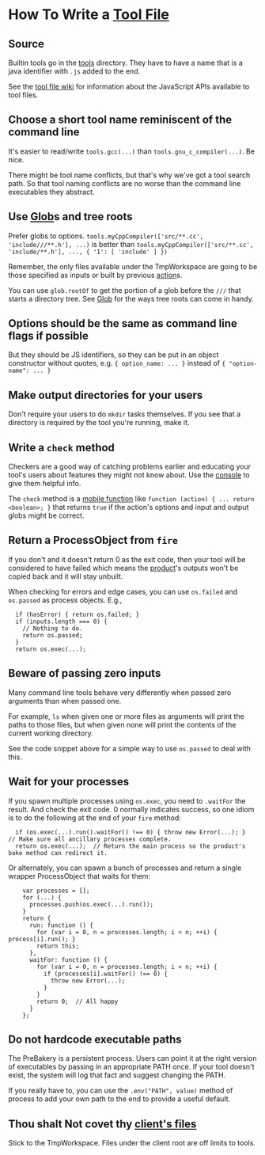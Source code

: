 # How To Write a [Tool File](ToolFile.md) #

## Source ##
Builtin tools go in the [tools](http://code.google.com/p/prebake/source/browse/trunk/code/src/org/prebake/service/tools) directory.  They have to have a name that is a java identifier with `.js` added to the end.

See the [tool file wiki](ToolFile.md) for information about the JavaScript APIs available to tool files.

## Choose a short tool name reminiscent of the command line ##
It's easier to read/write `tools.gcc(...)` than `tools.gnu_c_compiler(...)`.  Be nice.

There might be tool name conflicts, but that's why we've got a tool search path.  So that tool naming conflicts are no worse than the command line executables they abstract.

## Use [Glob](Glob.md)s and tree roots ##
Prefer globs to options.  `tools.myCppCompiler(['src/**.cc', 'include///**.h'], ...)` is better than `tools.myCppCompiler(['src/**.cc', 'include/**.h'], ..., { 'I': [ 'include' ] })`

Remember, the only files available under the TmpWorkspace are going to be those specified as inputs or built by previous [action](BuildAction.md)s.

You can use `glob.rootOf` to get the portion of a glob before the `///` that starts a directory tree.  See [Glob](Glob.md) for the ways tree roots can come in handy.

## Options should be the same as command line flags if possible ##
But they should be JS identifiers, so they can be put in an object constructor without quotes, e.g. `{ option_name: ... }` instead of `{ "option-name": ... }`

## Make output directories for your users ##
Don't require your users to do `mkdir` tasks themselves.  If you see that a directory is required by the tool you're running, make it.

## Write a `check` method ##
Checkers are a good way of catching problems earlier and educating your tool's users about features they might not know about.  Use the [console](JsConsole.md) to give them helpful info.

The `check` method is a [mobile function](MobileFunction.md) like `function (action) { ... return <boolean>; }` that returns `true` if the action's options and input and output globs might be correct.

## Return a ProcessObject from `fire` ##
If you don't and it doesn't return 0 as the exit code, then your tool will be considered to have failed which means the [product](Product.md)'s outputs won't be copied back and it will stay unbuilt.

When checking for errors and edge cases, you can use `os.failed` and `os.passed` as process objects.  E.g.,
```
  if (hasError) { return os.failed; }
  if (inputs.length === 0) {
    // Nothing to do.
    return os.passed;
  }
  return os.exec(...);
```

## Beware of passing zero inputs ##
Many command line tools behave very differently when passed zero arguments than when passed one.

For example, `ls` when given one or more files as arguments will print the paths to those files, but when given none will print the contents of the current working directory.

See the code snippet above for a simple way to use `os.passed` to deal with this.


## Wait for your processes ##
If you spawn multiple processes using `os.exec`, you need to `.waitFor` the result.
And check the exit code.  0 normally indicates success, so one idiom is to do the following at the end of your `fire` method:
```
  if (os.exec(...).run().waitFor() !== 0) { throw new Error(...); }  // Make sure all ancillary processes complete. 
  return os.exec(...);  // Return the main process so the product's bake method can redirect it.
```

Or alternately, you can spawn a bunch of processes and return a single wrapper ProcessObject that waits for them:
```
    var processes = [];
    for (...) {
      processes.push(os.exec(...).run());
    }
    return {
      run: function () {
        for (var i = 0, n = processes.length; i < n; ++i) { process[i].run(); }
        return this;
      },
      waitFor: function () {
        for (var i = 0, n = processes.length; i < n; ++i) {
          if (processes[i].waitFor() !== 0) {
            throw new Error(...);
          }
        }
        return 0;  // All happy
      }
    };
```

## Do **not** hardcode executable paths ##
The PreBakery is a persistent process.  Users can point it at the right version of executables by passing in an appropriate PATH once.  If your tool doesn't exist, the system will log that fact and suggest changing the PATH.

If you really have to, you can use the `.env("PATH", value)` method of process to add your own path to the end to provide a useful default.

## Thou shalt **Not** covet thy [client's files](ClientRoot.md) ##
Stick to the TmpWorkspace.  Files under the client root are off limits to tools.